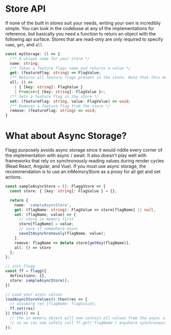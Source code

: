 # Store API

If none of the built in stores suit your needs, writing your own is incredibly simple. You can look in the codebase at any of the implementations for reference, but basically you need a function to return an object with the following api surface. Stores that are read-only are only required to specify `name`, `get`, and `all`.

```typescript
const myStorage: () => {
  /** A unique name for your store */
  name: string;
  /** Takes a feature flags name and returns a value */
  get: (featureFlag: string) => FlagValue;
  /** Returns all feature flags present in the store. Note that this method can be async. */
  all: () =>
    | { [key: string]: FlagValue }
    | Promise<{ [key: string]: FlagValue }>;
  /** Sets a feature flag in the store */
  set: (featureFlag: string, value: FlagValue) => void;
  /** Removes a feature flag from the store */
  remove: (featureFlag: string) => void;
}
```

# What about Async Storage?

Flagg purposely avoids async storage since it would riddle every corner of the implementation with async / await. It also doesn't play well with frameworks that rely on synchronously reading values during render cycles (Read React, Angular, and Vue). If you must use async storage, the recommendation is to use an inMemoryStore as a proxy for all get and set actions.

```typescript
const sampleAsyncStore = (): FlaggStore => {
  const store: { [key: string]: FlagValue } = {};

  return {
    name: 'sampleAsyncStore',
    get: (flagName: string): FlagValue => store[flagName] || null,
    set: (flagName, value) => {
      // store in memory first
      store[flagName] = value;
      // save it somewhere async
      saveItAsynchronously(flagName, value);
    },
    remove: flagName => delete store[getKey(flagName)],
    all: () => store
  };
};

// init Flagg
const ff = flagg({
  definitions: {},
  store: sampleAsyncStore();
})

// Load your async values
loadAsyncStoreValues().then(res => {
  // assuming res {flagName: flagValue};
  ff.set(res)
}).then(() => {
  // the in memory object will now contain all values from the async store
  // so we can now safely call ff.get('flagName') anywhere synchronously
});
```
